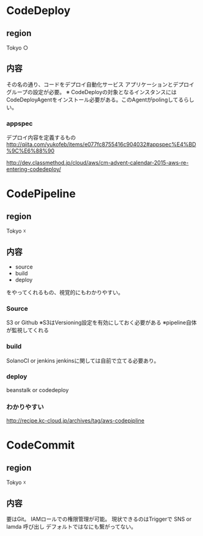 # CodeDeploy

## region
Tokyo ○

## 内容

その名の通り、コードをデプロイ自動化サービス
アプリケーションとデプロイグループの設定が必要。
※ CodeDeployの対象となるインスタンスにはCodeDeployAgentをインストール必要がある。このAgentがpolingしてるらしい。

### appspec
デプロイ内容を定義するもの
http://qiita.com/yukofeb/items/e077fc8755416c904032#appspec%E4%BD%9C%E6%88%90


http://dev.classmethod.jp/cloud/aws/cm-advent-calendar-2015-aws-re-entering-codedeploy/

# CodePipeline

## region
Tokyo ☓

## 内容

+ source
+ build
+ deploy

をやってくれるもの、視覚的にもわかりやすい。

### Source

S3 or Github
※S3はVersioning設定を有効にしておく必要がある
※pipeline自体が監視してくれる

### build

SolanoCI or jenkins
jenkinsに関しては自前で立てる必要あり。

### deploy

beanstalk or codedeploy

### わかりやすい
http://recipe.kc-cloud.jp/archives/tag/aws-codepipline

# CodeCommit

## region
Tokyo ☓

## 内容
要はGit。
IAMロールでの権限管理が可能。
現状できるのはTriggerで SNS or lamda 呼び出し
デフォルトではなにも繋がってない。
